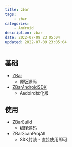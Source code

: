 ```yaml
---
title: zbar
tags: 
    - zbar
categories: 
    - Android
description: zbar
date: 2022-07-09 23:05:04
updated: 2022-07-09 23:05:04
---
```


## 基础

+ [ZBar](https://github.com/ZBar/ZBar)
  + 原版源码
+ [ZBarAndroidSDK](https://github.com/chentao0707/ZBarAndroidSDK)
  + Andoird优化版

## 使用

+ ZBarBuild
  + 编译源码
+ ZBarScanProjAll
  + SDK封装 - 直接使用即可
